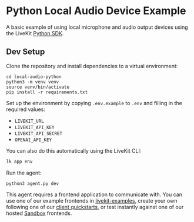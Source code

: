# Python Local Audio Device Example

A basic example of using local microphone and audio output devices using the LiveKit [Python SDK](https://github.com/livekit/python-sdks).

## Dev Setup

Clone the repository and install dependencies to a virtual environment:

```console
cd local-audio-python
python3 -m venv venv
source venv/bin/activate
pip install -r requirements.txt
```

Set up the environment by copying `.env.example` to `.env` and filling in the required values:

- `LIVEKIT_URL`
- `LIVEKIT_API_KEY`
- `LIVEKIT_API_SECRET`
- `OPENAI_API_KEY`

You can also do this automatically using the LiveKit CLI:

```bash
lk app env
```

Run the agent:

```console
python3 agent.py dev
```

This agent requires a frontend application to communicate with. You can use one of our example frontends in [livekit-examples](https://github.com/livekit-examples/), create your own following one of our [client quickstarts](https://docs.livekit.io/realtime/quickstarts/), or test instantly against one of our hosted [Sandbox](https://cloud.livekit.io/projects/p_/sandbox) frontends.
